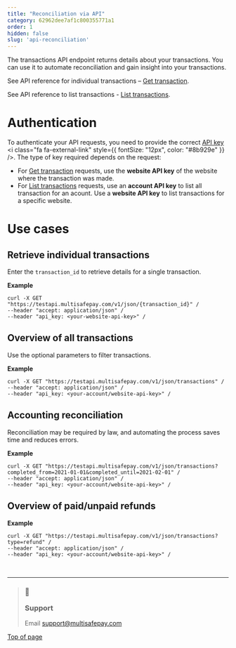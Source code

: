 ```yaml
---
title: "Reconciliation via API"
category: 62962dee7af1c800355771a1
order: 1
hidden: false
slug: 'api-reconciliation'
---
```

The transactions API endpoint returns details about your transactions. You can use it to automate reconciliation and gain insight into your transactions.

See API reference for individual transactions – [Get transaction](/reference/gettransaction/).

See API reference to list transactions - [List transactions](/reference/listtransactions/).

# Authentication

To authenticate your API requests, you need to provide the correct <a href="https://docs.multisafepay.com/docs/sites#site-id-api-key-and-security-code" target="_blank">API key</a> <i class="fa fa-external-link" style={{ fontSize: "12px", color: "#8b929e" }} />. The type of key required depends on the request:

* For [Get transaction](/reference/gettransaction/) requests, use the **website API key** of the website where the transaction was made.
* For [List transactions](/reference/listtransactions/) requests, use an **account API key** to list all transaction for an acount. Use a **website API key** to list transactions for a specific website.

# Use cases

## Retrieve individual transactions

Enter the `transaction_id` to retrieve details for a single transaction.

**Example**

```curl
curl -X GET "https://testapi.multisafepay.com/v1/json/{transaction_id}" /
--header "accept: application/json" /
--header "api_key: <your-website-api-key>" /
```

## Overview of all transactions

Use the optional parameters to filter transactions.

**Example**

```curl
curl -X GET "https://testapi.multisafepay.com/v1/json/transactions" /
--header "accept: application/json" /
--header "api_key: <your-account/website-api-key>" /
```

## Accounting reconciliation

Reconciliation may be required by law, and automating the process saves time and reduces errors.

**Example**

```curl
curl -X GET "https://testapi.multisafepay.com/v1/json/transactions?completed_from=2021-01-01&completed_until=2021-02-01" /
--header "accept: application/json" /
--header "api_key: <your-account/website-api-key>" /
```

## Overview of paid/unpaid refunds

**Example**

```curl
curl -X GET "https://testapi.multisafepay.com/v1/json/transactions?type=refund" /
--header "accept: application/json" /
--header "api_key: <your-account/website-api-key>" /
```

<br />

***

<blockquote class="callout callout_info">
    <h3 class="callout-heading false">
        <span class="callout-icon">💬</span>
        <p>Support</p>
    </h3>
    <p>Email <a href="mailto:support@multisafepay.com">support@multisafepay.com</a></p>
</blockquote>

[Top of page](#)